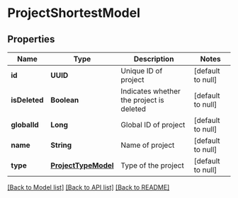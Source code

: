 # ProjectShortestModel
## Properties

| Name | Type | Description | Notes |
|------------ | ------------- | ------------- | -------------|
| **id** | **UUID** | Unique ID of project | [default to null] |
| **isDeleted** | **Boolean** | Indicates whether the project is deleted | [default to null] |
| **globalId** | **Long** | Global ID of project | [default to null] |
| **name** | **String** | Name of project | [default to null] |
| **type** | [**ProjectTypeModel**](ProjectTypeModel.md) | Type of the project | [default to null] |

[[Back to Model list]](../README.md#documentation-for-models) [[Back to API list]](../README.md#documentation-for-api-endpoints) [[Back to README]](../README.md)

